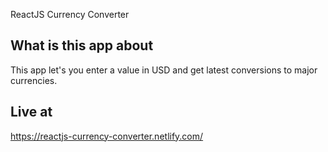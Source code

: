 ReactJS Currency Converter

## What is this app about

This app let's you enter a value in USD and get latest conversions to major currencies.

## Live at

https://reactjs-currency-converter.netlify.com/
